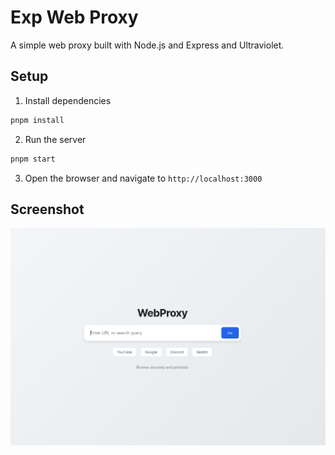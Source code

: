 # Exp Web Proxy

A simple web proxy built with Node.js and Express and Ultraviolet.

## Setup

1. Install dependencies

```bash
pnpm install
```

2. Run the server

```bash
pnpm start
```

3. Open the browser and navigate to `http://localhost:3000`

## Screenshot

![Screenshot](./.github/images/image.png)
